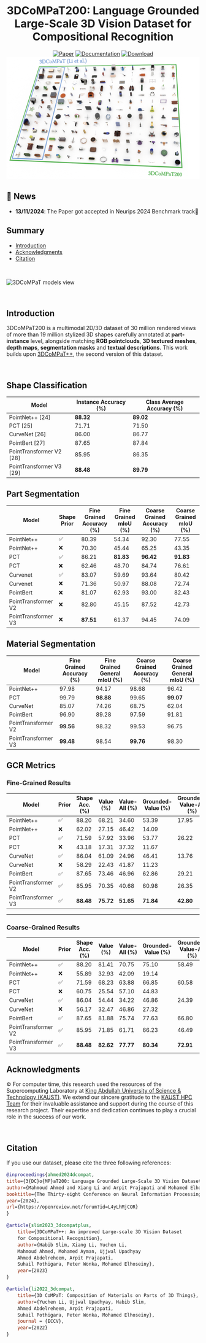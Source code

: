 <div align="center">
<h1 align="center">
</h1>
<h1 align="center">
    3DCoMPaT200: Language Grounded Large-Scale 3D Vision Dataset for Compositional Recognition
</h1>


[![Paper](https://img.shields.io/badge/Paper-red?logo=arxiv&logoWidth=15)](https://openreview.net/pdf?id=L4yLhMjCOR)
[![Documentation](https://img.shields.io/badge/📚%20Documentation-blue?logoColor=white&logoWidth=20)](https://3dcompat-dataset.org/doc/)
[![Download](https://img.shields.io/badge/📦%20Download-grey?logoColor=white&logoWidth=20)](https://huggingface.co/datasets/CoMPaT/3DCoMPaT200)
![Teaser Image](./img/teaser.png)
</div>

## 📰 News

- **13/11/2024**: The Paper got accepted in Neurips 2024 Benchmark track🎉

## Summary

- [Introduction](#introduction)
- [Acknowledgments](#acknowledgments)
- [Citation](#citation)

<br>

![3DCoMPaT models view](img/header_gif.gif)

<br>

## Introduction

3DCoMPaT200 is a multimodal 2D/3D dataset of 30 million rendered views of more than 19 million stylized 3D shapes carefully annotated at **part-instance** level, alongside matching **RGB pointclouds**, **3D textured meshes**, **depth maps**, **segmentation masks** and **textual descriptions**. This work builds upon [3DCoMPaT++](https://3dcompat-dataset.org/v2/), the second version of this dataset.

</br>

## Shape Classification

| Model                   | Instance Accuracy (%) | Class Average Accuracy (%) |
|-------------------------|-----------------------|----------------------------|
| PointNet++ [24]         | **88.32**            | **89.02**                 |
| PCT [25]                | 71.71                | 71.50                     |
| CurveNet [26]           | 86.00                | 86.77                     |
| PointBert [27]          | 87.65                | 87.84                     |
| PointTransformer V2 [28]| 85.95                | 86.35                     |
| PointTransformer V3 [29]| **88.48**            | **89.79**                 |


## Part Segmentation

| Model                   | Shape Prior | Fine Grained Accuracy (%) | Fine Grained mIoU (%) | Coarse Grained Accuracy (%) | Coarse Grained mIoU (%) |
|-------------------------|-------------|---------------------------|------------------------|-----------------------------|--------------------------|
| PointNet++              | ✅          | 80.39                    | 54.34                 | 92.30                      | 77.55                   |
| PointNet++              | ❌          | 70.30                    | 45.44                 | 65.25                      | 43.35                   |
| PCT                     | ✅          | 86.21                    | **81.83**             | **96.42**                  | **91.83**               |
| PCT                     | ❌          | 62.46                    | 48.70                 | 84.74                      | 76.61                   |
| Curvenet                | ✅          | 83.07                    | 59.69                 | 93.64                      | 80.42                   |
| Curvenet                | ❌          | 71.36                    | 50.97                 | 88.08                      | 72.74                   |
| PointBert               | ❌          | 81.07                    | 62.93                 | 93.00                      | 82.43                   |
| PointTransformer V2     | ❌          | 82.80                    | 45.15                 | 87.52                      | 42.73                   |
| PointTransformer V3     | ❌          | **87.51**                | 61.37                 | 94.45                      | 74.09                   |

## Material Segmentation

| Model                   | Fine Grained Accuracy (%) | Fine Grained General mIoU (%) | Coarse Grained Accuracy (%) | Coarse Grained General mIoU (%) |
|-------------------------|---------------------------|-------------------------------|-----------------------------|---------------------------------|
| PointNet++              | 97.98                    | 94.17                         | 98.68                      | 96.42                           |
| PCT                     | 99.79                    | **98.88**                     | 99.65                      | **99.07**                       |
| CurveNet                | 85.07                    | 74.26                         | 68.75                      | 62.04                           |
| PointBert               | 96.90                    | 89.28                         | 97.59                      | 91.81                           |
| PointTransformer V2     | **99.56**                | 98.32                         | 99.53                      | 96.75                           |
| PointTransformer V3     | **99.48**                | 98.54                         | **99.76**                  | 98.30                           |

## GCR Metrics

### Fine-Grained Results

| Model                   | Prior | Shape Acc. (%) | Value (%) | Value-All (%) | Grounded-Value (%) | Grounded-Value-All (%) |
|-------------------------|-------|----------------|-----------|---------------|---------------------|------------------------|
| PointNet++              | ✅    | 88.20          | 68.21     | 34.60         | 53.39               | 17.95                  |
| PointNet++              | ❌    | 62.02          | 27.15     | 46.42         | 14.09               |
| PCT                     | ✅    | 71.59          | 57.92     | 33.96         | 53.77               | 26.22                  |
| PCT                     | ❌    | 43.18          | 17.31     | 37.32         | 11.67               |
| CurveNet                | ✅    | 86.04          | 61.09     | 24.96         | 46.41               | 13.76                  |
| CurveNet                | ❌    | 58.29          | 22.43     | 41.87         | 11.23               |
| PointBert               | ✅    | 87.65          | 73.46     | 46.96         | 62.86               | 29.21                  |
| PointTransformer V2     | ✅    | 85.95          | 70.35     | 40.68         | 60.98               | 26.35                  |
| PointTransformer V3     | ✅    | **88.48**      | **75.72** | **51.65**     | **71.84**           | **42.80**              |

---

### Coarse-Grained Results

| Model                   | Prior | Shape Acc. (%) | Value (%) | Value-All (%) | Grounded-Value (%) | Grounded-Value-All (%) |
|-------------------------|-------|----------------|-----------|---------------|---------------------|------------------------|
| PointNet++              | ✅    | 88.20          | 81.41     | 70.75         | 75.10               | 58.49                  |
| PointNet++              | ❌    | 55.89          | 32.93     | 42.09         | 19.14               |
| PCT                     | ✅    | 71.59          | 68.23     | 63.88         | 66.85               | 60.58                  |
| PCT                     | ❌    | 60.75          | 25.54     | 57.10         | 44.83               |
| CurveNet                | ✅    | 86.04          | 54.44     | 34.22         | 46.86               | 24.39                  |
| CurveNet                | ❌    | 56.17          | 32.47     | 46.86         | 27.32               |
| PointBert               | ✅    | 87.65          | 81.88     | 75.74         | 77.63               | 66.80                  |
| PointTransformer V2     | ✅    | 85.95          | 71.85     | 61.71         | 66.23               | 46.49                  |
| PointTransformer V3     | ✅    | **88.48**      | **82.62** | **77.77**     | **80.34**           | **72.91**              |



## Acknowledgments

⚙️ For computer time, this research used the resources of the Supercomputing Laboratory at [King Abdullah University of Science & Technology (KAUST)](https://www.kaust.edu.sa/).
We extend our sincere gratitude to the [KAUST HPC Team](www.hpc.kaust.edu.sa) for their invaluable assistance and support during the course of this research project. Their expertise and dedication continues to play a crucial role in the success of our work.

</br>

## Citation

If you use our dataset, please cite the three following references:

```bibtex
@inproceedings{ahmed2024dcompat,
title={3{DC}o{MP}aT200: Language Grounded Large-Scale 3D Vision Dataset for Compositional Recognition},
author={Mahmoud Ahmed and Xiang Li and Arpit Prajapati and Mohamed Elhoseiny},
booktitle={The Thirty-eight Conference on Neural Information Processing Systems Datasets and Benchmarks Track},
year={2024},
url={https://openreview.net/forum?id=L4yLhMjCOR}
}
```

```bibtex
@article{slim2023_3dcompatplus,
    title={3DCoMPaT++: An improved Large-scale 3D Vision Dataset
    for Compositional Recognition},
    author={Habib Slim, Xiang Li, Yuchen Li,
    Mahmoud Ahmed, Mohamed Ayman, Ujjwal Upadhyay
    Ahmed Abdelreheem, Arpit Prajapati,
    Suhail Pothigara, Peter Wonka, Mohamed Elhoseiny},
    year={2023}
}
```

```bibtex
@article{li2022_3dcompat,
    title={3D CoMPaT: Composition of Materials on Parts of 3D Things},
    author={Yuchen Li, Ujjwal Upadhyay, Habib Slim,
    Ahmed Abdelreheem, Arpit Prajapati,
    Suhail Pothigara, Peter Wonka, Mohamed Elhoseiny},
    journal = {ECCV},
    year={2022}
}
```

</br>

